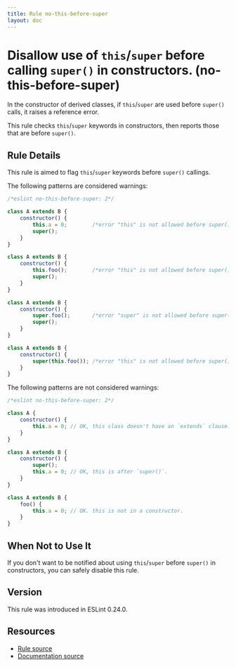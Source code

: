 ```yaml
---
title: Rule no-this-before-super
layout: doc
---
```

<!-- Note: No pull requests accepted for this file. See README.md in the root directory for details. -->
# Disallow use of `this`/`super` before calling `super()` in constructors. (no-this-before-super)

In the constructor of derived classes, if `this`/`super` are used before `super()` calls, it raises a reference error.

This rule checks `this`/`super` keywords in constructors, then reports those that are before `super()`.

## Rule Details

This rule is aimed to flag `this`/`super` keywords before `super()` callings.

The following patterns are considered warnings:

```js
/*eslint no-this-before-super: 2*/

class A extends B {
    constructor() {
        this.a = 0;        /*error "this" is not allowed before super()*/
        super();
    }
}

class A extends B {
    constructor() {
        this.foo();        /*error "this" is not allowed before super()*/
        super();
    }
}

class A extends B {
    constructor() {
        super.foo();       /*error "super" is not allowed before super()*/
        super();
    }
}

class A extends B {
    constructor() {
        super(this.foo()); /*error "this" is not allowed before super()*/
    }
}
```

The following patterns are not considered warnings:

```js
/*eslint no-this-before-super: 2*/

class A {
    constructor() {
        this.a = 0; // OK, this class doesn't have an `extends` clause.
    }
}

class A extends B {
    constructor() {
        super();
        this.a = 0; // OK, this is after `super()`.
    }
}

class A extends B {
    foo() {
        this.a = 0; // OK. this is not in a constructor.
    }
}
```

## When Not to Use It

If you don't want to be notified about using `this`/`super` before `super()` in constructors, you can safely disable this rule.

## Version

This rule was introduced in ESLint 0.24.0.

## Resources

* [Rule source](https://github.com/eslint/eslint/tree/master/lib/rules/no-this-before-super.js)
* [Documentation source](https://github.com/eslint/eslint/tree/master/docs/rules/no-this-before-super.md)
